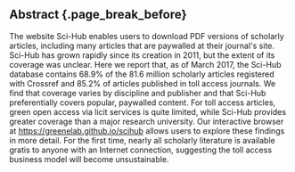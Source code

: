 ## Abstract {.page_break_before}

The website Sci-Hub enables users to download PDF versions of scholarly articles, including many articles that are paywalled at their journal's site.
Sci-Hub has grown rapidly since its creation in 2011, but the extent of its coverage was unclear.
Here we report that, as of March 2017, the Sci-Hub database contains 68.9% of the 81.6 million scholarly articles registered with Crossref and 85.2% of articles published in toll access journals.
We find that coverage varies by discipline and publisher and that Sci-Hub preferentially covers popular, paywalled content.
For toll access articles, green open access via licit services is quite limited, while Sci-Hub provides greater coverage than a major research university.
Our interactive browser at https://greenelab.github.io/scihub allows users to explore these findings in more detail.
For the first time, nearly all scholarly literature is available gratis to anyone with an Internet connection, suggesting the toll access business model will become unsustainable.
